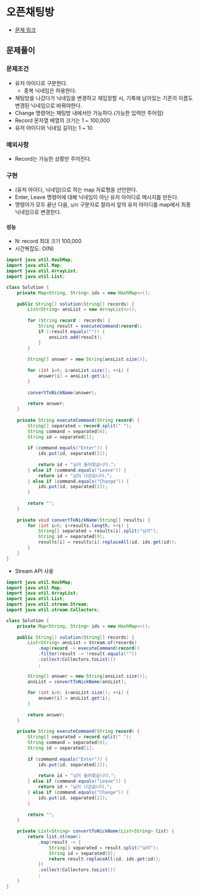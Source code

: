 # 오픈채팅방
- [문제 링크](https://programmers.co.kr/learn/courses/30/lessons/42888?language=java)

## 문제풀이
### 문제조건
- 유저 아이디로 구분한다.
    - 중복 닉네임은 허용한다.
- 채팅방을 나갔다가 닉네임을 변경하고 재입장할 시, 기록에 남아있는 기존의 이름도 변경된 닉네임으로 바꿔야한다.
- Change 명령어는 채팅방 내에서만 가능하다.(가능한 입력만 주어짐)
- Record 문자열 배열의 크기는 1 ~ 100,000
- 유저 아이디와 닉네임 길이는 1 ~ 10

### 예외사항
- Record는 가능한 상황만 주어진다.

### 구현
- (유저 아이디, 닉네임)으로 하는 map 자료형을 선언한다.
- Enter, Leave 명령어에 대해 닉네임이 아닌 유저 아이디로 메시지를 만든다.
- 명령어가 모두 끝난 다음, `님이` 구분자로 잘라서 앞의 유저 아이디를 map에서 최종 닉네임으로 변경한다.

#### 성능
- N: record 최대 크기 100,000
- 시간복잡도: O(N)

```java
import java.util.HashMap;
import java.util.Map;
import java.util.ArrayList;
import java.util.List;

class Solution {
    private Map<String, String> ids = new HashMap<>();
    
    public String[] solution(String[] records) {
        List<String> ansList = new ArrayList<>();
        
        for (String record : records) {
            String result = executeCommand(record);
            if (!result.equals("")) {
                ansList.add(result);
            }
        }
        
        String[] answer = new String[ansList.size()];
        
        for (int i=0; i<ansList.size(); ++i) {
            answer[i] = ansList.get(i);
        }
        
        convertToNickName(answer);
        
        return answer;
    }
    
    private String executeCommand(String record) {
        String[] separated = record.split(" ");
        String command = separated[0];
        String id = separated[1];
        
        if (command.equals("Enter")) {
            ids.put(id, separated[2]);
            
            return id + "님이 들어왔습니다.";
        } else if (command.equals("Leave")) {
            return id + "님이 나갔습니다.";
        } else if (command.equals("Change")) {
            ids.put(id, separated[2]);
        }
        
        return "";
    }
    
    private void convertToNickName(String[] results) {
        for (int i=0; i<results.length; ++i) {
            String[] separated = results[i].split("님이");
            String id = separated[0];
            results[i] = results[i].replaceAll(id, ids.get(id));
        }
    }
}
```

- Stream API 사용

```java
import java.util.HashMap;
import java.util.Map;
import java.util.ArrayList;
import java.util.List;
import java.util.stream.Stream;
import java.util.stream.Collectors;

class Solution {
    private Map<String, String> ids = new HashMap<>();
    
    public String[] solution(String[] records) {
        List<String> ansList = Stream.of(records)
            .map(record -> executeCommand(record))
            .filter(result -> !result.equals(""))
            .collect(Collectors.toList())
            ;
        
        String[] answer = new String[ansList.size()];
        ansList = convertToNickName(ansList);
        
        for (int i=0; i<ansList.size(); ++i) {
            answer[i] = ansList.get(i);
        }
        
        return answer;
    }
    
    private String executeCommand(String record) {
        String[] separated = record.split(" ");
        String command = separated[0];
        String id = separated[1];
        
        if (command.equals("Enter")) {
            ids.put(id, separated[2]);
            
            return id + "님이 들어왔습니다.";
        } else if (command.equals("Leave")) {
            return id + "님이 나갔습니다.";
        } else if (command.equals("Change")) {
            ids.put(id, separated[2]);
        }
        
        return "";
    }
    
    private List<String> convertToNickName(List<String> list) {
        return list.stream()
            .map(result -> {
                String[] separated = result.split("님이");
                String id = separated[0];
                return result.replaceAll(id, ids.get(id));
            })
            .collect(Collectors.toList())
            ;
    }
}
```